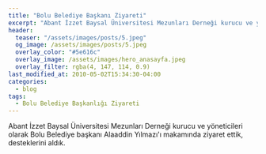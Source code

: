 ```yaml
---
title: "Bolu Belediye Başkanı Ziyareti"
excerpt: "Abant İzzet Baysal Üniversitesi Mezunları Derneği kurucu ve yöneticileri olarak Bolu Belediye başkanı Alaaddin Yılmazı'ı makamında ziyaret ettik, desteklerini aldık."
header:
  teaser: "/assets/images/posts/5.jpeg"
  og_image: /assets/images/posts/5.jpeg
  overlay_color: "#5e616c"
  overlay_image: /assets/images/hero_anasayfa.jpeg
  overlay_filter: rgba(4, 147, 114, 0.9)
last_modified_at: 2010-05-02T15:34:30-04:00
categories:
  - blog
tags:
  - Bolu Belediye Başkanlığı Ziyareti
---
```


Abant İzzet Baysal Üniversitesi Mezunları Derneği kurucu ve yöneticileri olarak Bolu Belediye başkanı Alaaddin Yılmazı'ı makamında ziyaret ettik, desteklerini aldık.
